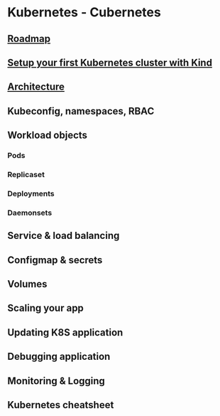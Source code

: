 # Kubernetes - Cubernetes 

## [Roadmap](kubernetes.pdf)

## [Setup your first Kubernetes cluster with Kind](https://kind.sigs.k8s.io/docs/user/quick-start/#installation)

## [Architecture](https://kubernetes.io/docs/concepts/architecture/)

## Kubeconfig, namespaces, RBAC

## Workload objects 
   ### Pods
   ### Replicaset
   ### Deployments
   ### Daemonsets

## Service & load balancing

## Configmap & secrets

## Volumes

## Scaling your app

## Updating K8S application

## Debugging application

## Monitoring & Logging

## Kubernetes cheatsheet
   
